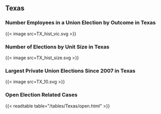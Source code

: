 ##  Texas

### Number Employees in a Union Election by Outcome in Texas
{{< image src=TX_hist_vic.svg >}}

### Number of Elections by Unit Size in Texas
{{< image src=TX_hist_size.svg >}}

### Largest Private Union Elections Since 2007 in Texas
{{< image src=TX_10.svg >}}

### Open Election Related Cases
{{< readtable table="/tables/Texas/open.html" >}}

